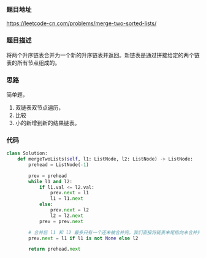 ### 题目地址
https://leetcode-cn.com/problems/merge-two-sorted-lists/

### 题目描述
将两个升序链表合并为一个新的升序链表并返回。新链表是通过拼接给定的两个链表的所有节点组成的。

### 思路
简单题，
1. 双链表双节点遍历，
2. 比较
3. 小的新增到新的结果链表。

### 代码
```python
class Solution:
    def mergeTwoLists(self, l1: ListNode, l2: ListNode) -> ListNode:
        prehead = ListNode(-1)

        prev = prehead
        while l1 and l2:
            if l1.val <= l2.val:
                prev.next = l1
                l1 = l1.next
            else:
                prev.next = l2
                l2 = l2.next
            prev = prev.next

        # 合并后 l1 和 l2 最多只有一个还未被合并完，我们直接将链表末尾指向未合并完的链表即可
        prev.next = l1 if l1 is not None else l2

        return prehead.next
```